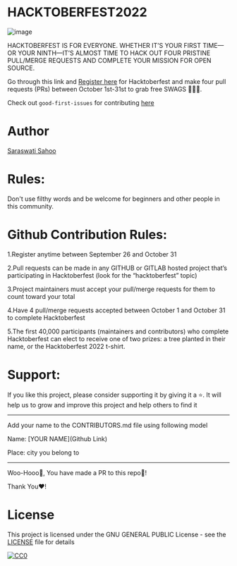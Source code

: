 # HACKTOBERFEST2022

![image](https://user-images.githubusercontent.com/107976165/192131651-8841ccd6-e347-4ff8-97c1-8d6a27fe2a72.png)

HACKTOBERFEST IS FOR EVERYONE. WHETHER IT’S YOUR FIRST TIME—OR YOUR NINTH—IT’S ALMOST TIME TO HACK OUT FOUR PRISTINE PULL/MERGE REQUESTS AND COMPLETE YOUR MISSION FOR OPEN SOURCE.

Go through this link and [Register here](https://hacktoberfest.com) for Hacktoberfest and make four pull requests (PRs) between October 1st-31st to grab free SWAGS 🎁🎁🔥.

Check out `good-first-issues` for contributing [here](https://github.com/saraswati258/Java-Projects-For-Hacktoberfest-2022/issues)
</div>

# Author 
 [Saraswati Sahoo](https://github.com/saraswati258)
# Rules:
Don't use filthy words and be welcome for beginners and other people in this community.

# Github Contribution Rules:

1.Register anytime between September 26 and October 31

2.Pull requests can be made in any GITHUB or GITLAB hosted project that’s participating in Hacktoberfest (look for the “hacktoberfest” topic)

3.Project maintainers must accept your pull/merge requests for them to count toward your total

4.Have 4 pull/merge requests accepted between October 1 and October 31 to complete Hacktoberfest

5.The first 40,000 participants (maintainers and contributors) who complete Hacktoberfest can elect to receive one of two prizes: a tree planted in their name, or the Hacktoberfest 2022 t-shirt.

# Support:
If you like this project, please consider supporting it by giving it a ⭐️. It will help us to grow and improve this project and help others to find it

-----------------------------------------------------------------------------------------------------------------------------------------------
Add your name to the CONTRIBUTORS.md file using following model

Name: [YOUR NAME](Github Link)

Place: city you belong to

-------------------------------------------------------------------------------------------------------------------------------------------------
Woo-Hooo🎉, You have made a PR to this repo🥳!

Thank You❤️!

# License
This project is licensed under the GNU GENERAL PUBLIC License - see the [LICENSE](https://github.com/saraswati258/Best-Python-Project-Hacktoberfest-2022/blob/main/LICENSE) file for details

[![CC0](https://licensebuttons.net/p/zero/1.0/88x31.png)](https://creativecommons.org/publicdomain/zero/1.0)
